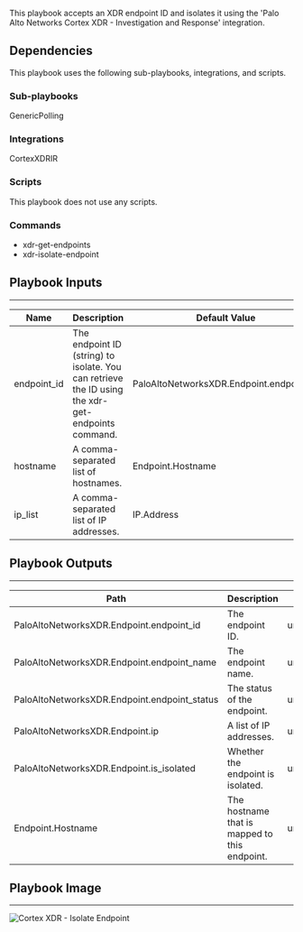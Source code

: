 This playbook accepts an XDR endpoint ID and isolates it using the 'Palo Alto Networks Cortex XDR - Investigation and Response' integration.

## Dependencies
This playbook uses the following sub-playbooks, integrations, and scripts.

### Sub-playbooks
GenericPolling

### Integrations
CortexXDRIR

### Scripts
This playbook does not use any scripts.

### Commands
* xdr-get-endpoints
* xdr-isolate-endpoint

## Playbook Inputs
---

| **Name** | **Description** | **Default Value** | **Required** |
| --- | --- | --- | --- |
| endpoint_id | The endpoint ID \(string\) to isolate. You can retrieve the ID using the xdr-get-endpoints command. | PaloAltoNetworksXDR.Endpoint.endpoint_id | Optional |
| hostname | A comma-separated list of hostnames. | Endpoint.Hostname | Optional |
| ip_list | A comma-separated list of IP addresses. | IP.Address | Optional |

## Playbook Outputs
---

| **Path** | **Description** | **Type** |
| --- | --- | --- |
| PaloAltoNetworksXDR.Endpoint.endpoint_id | The endpoint ID. | unknown |
| PaloAltoNetworksXDR.Endpoint.endpoint_name | The endpoint name. | unknown |
| PaloAltoNetworksXDR.Endpoint.endpoint_status | The status of the endpoint. | unknown |
| PaloAltoNetworksXDR.Endpoint.ip | A list of IP addresses. | unknown |
| PaloAltoNetworksXDR.Endpoint.is_isolated | Whether the endpoint is isolated. | unknown |
| Endpoint.Hostname | The hostname that is mapped to this endpoint. | unknown |

## Playbook Image
---
![Cortex XDR - Isolate Endpoint](https://github.com/demisto/content/raw/ee07059dc8769d6f5652a4a07b668d63266cafaf/Packs/CortexXDR/doc_files/Cortex_XDR_-_Isolate_Endpoint_updated.png)
